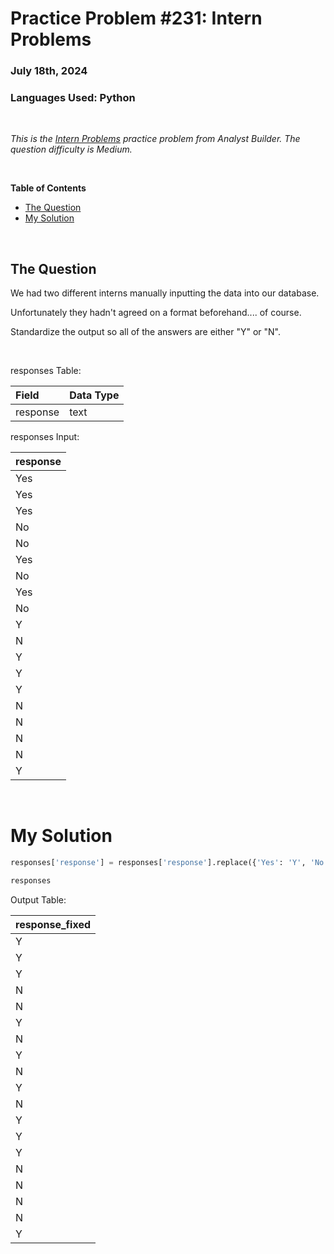 # **Practice Problem #231: Intern Problems**
### July 18th, 2024
### Languages Used: Python

<br>

*This is the [Intern Problems](https://www.analystbuilder.com/questions/intern-problems-apagH) practice problem from Analyst Builder. The question difficulty is Medium.*

<br>

**Table of Contents**

-   [The Question](#the-question)
-   [My Solution](#my-solution)
  
<br>

## The Question

We had two different interns manually inputting the data into our database.

Unfortunately they hadn't agreed on a format beforehand.... of course.

Standardize the output so all of the answers are either "Y" or "N".

<br>

responses Table:

| Field    | Data Type |
| :------- | :-------- |
| response | text      |

responses Input:

| response |
| :------- |
| Yes      |
| Yes      |
| Yes      |
| No       |
| No       |
| Yes      |
| No       |
| Yes      |
| No       |
| Y        |
| N        |
| Y        |
| Y        |
| Y        |
| N        |
| N        |
| N        |
| N        |
| Y        |

<br>

# My Solution

``` Python
responses['response'] = responses['response'].replace({'Yes': 'Y', 'No': 'N'})

responses
```

Output Table:

| response_fixed |
| :------------- |
| Y              |
| Y              |
| Y              |
| N              |
| N              |
| Y              |
| N              |
| Y              |
| N              |
| Y              |
| N              |
| Y              |
| Y              |
| Y              |
| N              |
| N              |
| N              |
| N              |
| Y              |
